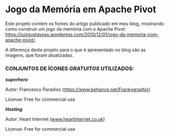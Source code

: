 # Jogo da Memória em Apache Pivot

Este projeto contém os fontes do artigo publicado em meu blog, mostrando como construir um jogo da memória com o Apache Pivot: https://luizgustavoss.wordpress.com/2010/12/01/jogo-da-memoria-com-apache-pivot/.

A diferença deste projeto para o que é apresentado no blog são as imagens, que foram atualizadas.


### CONJUNTOS DE ÍCONES *GRATUITOS* UTILIZADOS: 
    	
***superhero***

Autor: Francesco Paradiso (https://www.behance.net/Frankygraphic)

License: Free for commercial use


***Hosting***

Autor: Heart Internet (www.heartinternet.co.uk)

License: Free for commercial use
